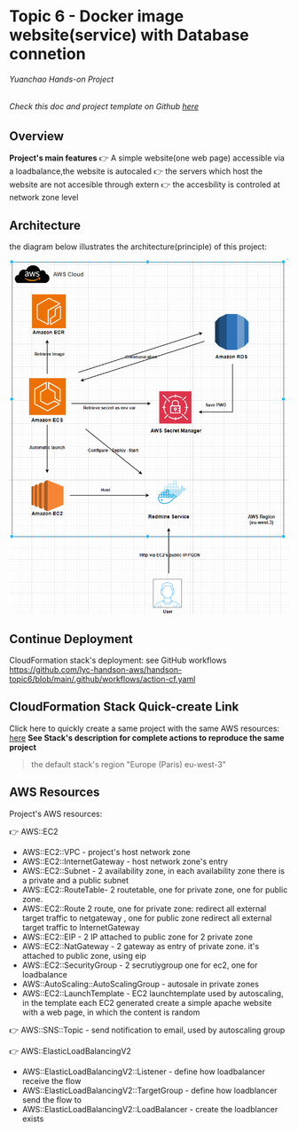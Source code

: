 # Topic 6 - Docker image website(service) with Database connetion
###### Yuanchao Hands-on Project
###### Check this doc and project template on Github  [here](https://github.com/lyc-handson-aws/handson-topic6)

## **Overview**
**Project's main features**
:point_right: A simple website(one web page) accessible via a loadbalance,the website is autocaled
:point_right: the servers which host the website are not accesible through extern
:point_right: the accesbility is controled at network zone level

## **Architecture**
the diagram below illustrates the architecture(principle) of this project:

![](images/1-architecture.png)


## Continue Deployment
CloudFormation stack's deployment: see GitHub workflows https://github.com/lyc-handson-aws/handson-topic6/blob/main/.github/workflows/action-cf.yaml

## **CloudFormation Stack Quick-create Link**
Click here to quickly create a same project with the same AWS resources:  [here](https://eu-west-3.console.aws.amazon.com/cloudformation/home?region=eu-west-3#/stacks/create/review?templateURL=https://s3bucket-handson-topic1.s3.eu-west-3.amazonaws.com/CF-template-handson-topic6.yaml)
**See Stack's description for complete actions to reproduce the same project**
> the default stack's region "Europe (Paris) eu-west-3"

## **AWS Resources**
Project's AWS resources:

:point_right: AWS::EC2
- AWS::EC2::VPC - project's host network zone
- AWS::EC2::InternetGateway - host network zone's entry
- AWS::EC2::Subnet - 2 availability zone, in each availability zone there is a private and a public subnet
- AWS::EC2::RouteTable-  2 routetable, one for private zone, one for public zone.
- AWS::EC2::Route  2 route, one for private zone: redirect all external target traffic to netgateway , one for public zone redirect all external target traffic to InternetGateway
- AWS::EC2::EIP - 2 IP attached to public zone for 2 private zone
- AWS::EC2::NatGateway - 2 gateway as entry of private zone. it's attached to public zone, using eip
- AWS::EC2::SecurityGroup - 2 secrutiygroup one for ec2, one for loadbalance
- AWS::AutoScaling::AutoScalingGroup - autosale in private zones
- AWS::EC2::LaunchTemplate - EC2 launchtemplate used by autoscaling, in the template each EC2 generated create a simple apache website with a web page, in which the content is random

:point_right: AWS::SNS::Topic - send notification to email, used by autoscaling group

:point_right: AWS::ElasticLoadBalancingV2
- AWS::ElasticLoadBalancingV2::Listener - define how loadbalancer receive the flow
- AWS::ElasticLoadBalancingV2::TargetGroup - define how loadblancer send the flow to
- AWS::ElasticLoadBalancingV2::LoadBalancer - create the loadblancer exists